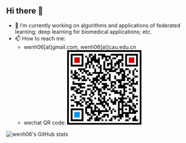 ## Hi there 👋

- 🔭 I’m currently working on algorithms and applications of federated learning; deep learning for biomedical applications; etc.
- 📫 How to reach me:
  - wenh06[at]gmail.com, wenh06[at]cau.edu.cn
  - wechat QR code:
    <img src="images/wx_qrcode.png" width="200" height="200" alt="wx_qrcode">

![wenh06's GitHub stats](https://github-readme-stats.vercel.app/api?username=wenh06&show_icons=true&theme=solarized-dark)

<!--
**wenh06/wenh06** is a ✨ _special_ ✨ repository because its `README.md` (this file) appears on your GitHub profile.

Here are some ideas to get you started:

- 🔭 I’m currently working on ...
- 🌱 I’m currently learning ...
- 👯 I’m looking to collaborate on ...
- 🤔 I’m looking for help with ...
- 💬 Ask me about ...
- 📫 How to reach me: ...
- 😄 Pronouns: ...
- ⚡ Fun fact: ...
-->

